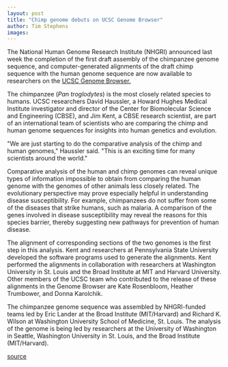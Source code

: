 ```yaml
---
layout: post
title: "Chimp genome debuts on UCSC Genome Browser"
author: Tim Stephens
images:
---
```


The National Human Genome Research Institute (NHGRI) announced last week the completion of the first draft assembly of the chimpanzee genome sequence, and computer-generated alignments of the draft chimp sequence with the human genome sequence are now available to researchers on the [UCSC Genome Browser.][1]

The chimpanzee (_Pan troglodytes_) is the most closely related species to humans. UCSC researchers David Haussler, a Howard Hughes Medical Institute investigator and director of the Center for Biomolecular Science and Engineering (CBSE), and Jim Kent, a CBSE research scientist, are part of an international team of scientists who are comparing the chimp and human genome sequences for insights into human genetics and evolution.   

"We are just starting to do the comparative analysis of the chimp and human genomes," Haussler said. "This is an exciting time for many scientists around the world."  

Comparative analysis of the human and chimp genomes can reveal unique types of information impossible to obtain from comparing the human genome with the genomes of other animals less closely related. The evolutionary perspective may prove especially helpful in understanding disease susceptibility. For example, chimpanzees do not suffer from some of the diseases that strike humans, such as malaria. A comparison of the genes involved in disease susceptibility may reveal the reasons for this species barrier, thereby suggesting new pathways for prevention of human disease.  

The alignment of corresponding sections of the two genomes is the first step in this analysis. Kent and researchers at Pennsylvania State University developed the software programs used to generate the alignments. Kent performed the alignments in collaboration with researchers at Washington University in St. Louis and the Broad Institute at MIT and Harvard University. Other members of the UCSC team who contributed to the release of these alignments in the Genome Browser are Kate Rosenbloom, Heather Trumbower, and Donna Karolchik.   

The chimpanzee genome sequence was assembled by NHGRI-funded teams led by Eric Lander at the Broad Institute (MIT/Harvard) and Richard K. Wilson at Washington University School of Medicine, St. Louis. The analysis of the genome is being led by researchers at the University of Washington in Seattle, Washington University in St. Louis, and the Broad Institute (MIT/Harvard).  
  

[1]: http://genome.ucsc.edu

[source](http://www1.ucsc.edu/currents/03-04/12-15/chimp.html "Permalink to chimp")
